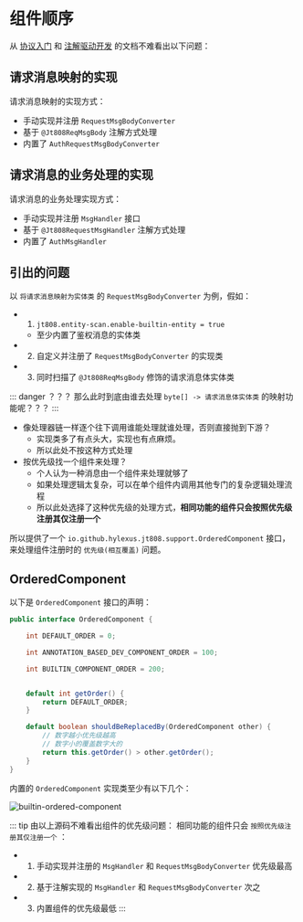 # 组件顺序

从 [协议入门](../basic) 和 [注解驱动开发](../annotation-based-dev) 的文档不难看出以下问题：


## 请求消息映射的实现

请求消息映射的实现方式：

- 手动实现并注册 `RequestMsgBodyConverter`
- 基于 `@Jt808ReqMsgBody` 注解方式处理
- 内置了 `AuthRequestMsgBodyConverter`

## 请求消息的业务处理的实现

请求消息的业务处理实现方式：

- 手动实现并注册 `MsgHandler` 接口
- 基于 `@Jt808RequestMsgHandler` 注解方式处理 
- 内置了 `AuthMsgHandler`

## 引出的问题

以 `将请求消息映射为实体类` 的 `RequestMsgBodyConverter` 为例，假如：

- 1. `jt808.entity-scan.enable-builtin-entity = true`
    - 至少内置了鉴权消息的实体类
- 2. 自定义并注册了 `RequestMsgBodyConverter` 的实现类
- 3. 同时扫描了 `@Jt808ReqMsgBody` 修饰的请求消息体实体类

::: danger ？？？
那么此时到底由谁去处理 `byte[] -> 请求消息体实体类` 的映射功能呢？？？
:::

- 像处理器链一样逐个往下调用谁能处理就谁处理，否则直接抛到下游？
    - 实现类多了有点头大，实现也有点麻烦。
    - 所以此处不按这种方式处理
- 按优先级找一个组件来处理？
    - 个人认为一种消息由一个组件来处理就够了
    - 如果处理逻辑太复杂，可以在单个组件内调用其他专门的复杂逻辑处理流程
    - 所以此处选择了这种优先级的处理方式，**相同功能的组件只会按照优先级注册其仅注册一个**

所以提供了一个 `io.github.hylexus.jt808.support.OrderedComponent` 接口，来处理组件注册时的 `优先级(相互覆盖)` 问题。

## OrderedComponent

以下是 `OrderedComponent` 接口的声明：

```java
public interface OrderedComponent {

    int DEFAULT_ORDER = 0;

    int ANNOTATION_BASED_DEV_COMPONENT_ORDER = 100;

    int BUILTIN_COMPONENT_ORDER = 200;


    default int getOrder() {
        return DEFAULT_ORDER;
    }

    default boolean shouldBeReplacedBy(OrderedComponent other) {
        // 数字越小优先级越高
        // 数字小的覆盖数字大的
        return this.getOrder() > other.getOrder();
    }
}
```

内置的 `OrderedComponent` 实现类至少有以下几个：

<p class="">
    <img :src="$withBase('/img/builtin-ordered-component.png')" alt="builtin-ordered-component">
</p>

::: tip 由以上源码不难看出组件的优先级问题：
相同功能的组件只会 `按照优先级注册其仅注册一个` ：

- 1. 手动实现并注册的 `MsgHandler` 和 `RequestMsgBodyConverter` 优先级最高
- 2. 基于注解实现的 `MsgHandler` 和 `RequestMsgBodyConverter` 次之
- 3. 内置组件的优先级最低
:::


